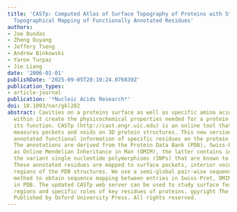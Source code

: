 ```yaml
---
title: 'CASTp: Computed Atlas of Surface Topography of Proteins with Structural and
  Topographical Mapping of Functionally Annotated Residues'
authors:
- Joe Dundas
- Zheng Ouyang
- Jeffery Tseng
- Andrew Binkowski
- Yaron Turpaz
- Jie Liang
date: '2006-01-01'
publishDate: '2025-09-05T20:10:24.076839Z'
publication_types:
- article-journal
publication: '*Nucleic Acids Research*'
doi: 10.1093/nar/gkl282
abstract: Cavities on a proteins surface as well as specific amino acid positioning
  within it create the physicochemical properties needed for a protein to perform
  its function. CASTp (http://cast.engr.uic.edu) is an online tool that locates and
  measures pockets and voids on 3D protein structures. This new version of CASTp includes
  annotated functional information of specific residues on the protein structure.
  The annotations are derived from the Protein Data Bank (PDB), Swiss-Prot, as well
  as Online Mendelian Inheritance in Man (OMIM), the latter contains information on
  the variant single nucleotide polymorphisms (SNPs) that are known to cause disease.
  These annotated residues are mapped to surface pockets, interior voids or other
  regions of the PDB structures. We use a semi-global pair-wise sequence alignment
  method to obtain sequence mapping between entries in Swiss-Prot, OMIM and entries
  in PDB. The updated CASTp web server can be used to study surface features, functional
  regions and specific roles of key residues of proteins. o̧pyright The Author 2006.
  Published by Oxford University Press. All rights reserved.
---
```

